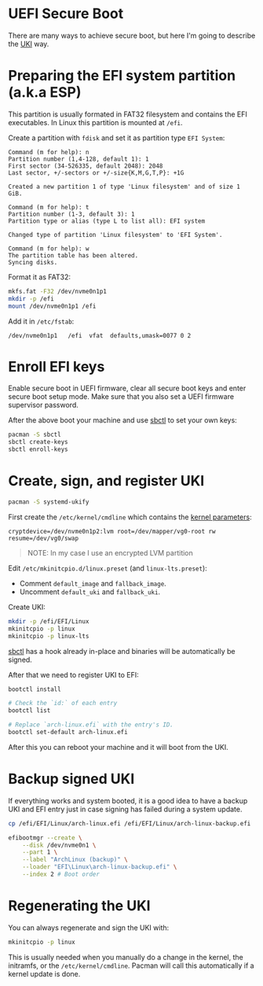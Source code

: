 # UEFI Secure Boot

There are many ways to achieve secure boot, but here I'm going to describe
the [UKI] way.

# Preparing the EFI system partition (a.k.a ESP)

This partition is usually formated in FAT32 filesystem and contains the EFI
executables. In Linux this partition is mounted at `/efi`.

Create a partition with `fdisk` and set it as partition type `EFI System`:

```
Command (m for help): n
Partition number (1,4-128, default 1): 1
First sector (34-526335, default 2048): 2048
Last sector, +/-sectors or +/-size{K,M,G,T,P}: +1G

Created a new partition 1 of type 'Linux filesystem' and of size 1 GiB.

Command (m for help): t
Partition number (1-3, default 3): 1
Partition type or alias (type L to list all): EFI system

Changed type of partition 'Linux filesystem' to 'EFI System'.

Command (m for help): w
The partition table has been altered.
Syncing disks.
```

Format it as FAT32:

```bash
mkfs.fat -F32 /dev/nvme0n1p1
mkdir -p /efi
mount /dev/nvme0n1p1 /efi
```

Add it in `/etc/fstab`:

```
/dev/nvme0n1p1   /efi  vfat  defaults,umask=0077 0 2
```

# Enroll EFI keys

Enable secure boot in UEFI firmware, clear all secure boot keys and enter secure
boot setup mode. Make sure that you also set a UEFI firmware supervisor password.

After the above boot your machine and use [sbctl] to set your own keys:

```bash
pacman -S sbctl
sbctl create-keys
sbctl enroll-keys
```

# Create, sign, and register UKI

```bash
pacman -S systemd-ukify
```

First create the `/etc/kernel/cmdline` which contains the [kernel parameters]:

```
cryptdevice=/dev/nvme0n1p2:lvm root=/dev/mapper/vg0-root rw resume=/dev/vg0/swap
```

> NOTE: In my case I use an encrypted LVM partition

Edit `/etc/mkinitcpio.d/linux.preset` (and `linux-lts.preset`):

* Comment `default_image` and `fallback_image`.
* Uncomment `default_uki` and `fallback_uki`.

Create UKI:

```bash
mkdir -p /efi/EFI/Linux
mkinitcpio -p linux
mkinitcpio -p linux-lts
```

[sbctl] has a hook already in-place and binaries will be automatically be
signed.

After that we need to register UKI to EFI:

```bash
bootctl install

# Check the `id:` of each entry
bootctl list

# Replace `arch-linux.efi` with the entry's ID.
bootctl set-default arch-linux.efi
```

After this you can reboot your machine and it will boot from the UKI.

# Backup signed UKI

If everything works and system booted, it is a good idea to have a backup UKI
and EFI entry just in case signing has failed during a system update.

```bash
cp /efi/EFI/Linux/arch-linux.efi /efi/EFI/Linux/arch-linux-backup.efi

efibootmgr --create \
    --disk /dev/nvme0n1 \
    --part 1 \
    --label "ArchLinux (backup)" \
    --loader "EFI\Linux\arch-linux-backup.efi" \
    --index 2 # Boot order
```

# Regenerating the UKI

You can always regenerate and sign the UKI with:

```bash
mkinitcpio -p linux
```

This is usually needed when you manually do a change in the kernel, the
initramfs, or the `/etc/kernel/cmdline`. Pacman will call this automatically
if a kernel update is done.


[sbctl]: https://github.com/Foxboron/sbctl
[kernel parameters]: https://wiki.archlinux.org/index.php/kernel_parameters
[UKI]: https://wiki.archlinux.org/title/Unified_kernel_image
